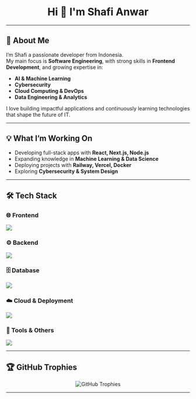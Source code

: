 <h1 align="center">Hi 👋 I'm Shafi Anwar</h1>

---

## 🚀 About Me  

I’m Shafi a passionate developer from Indonesia.  
My main focus is **Software Engineering**, with strong skills in **Frontend Development**, and growing expertise in:  

- **AI & Machine Learning**  
- **Cybersecurity**  
- **Cloud Computing & DevOps**  
- **Data Engineering & Analytics**  

I love building impactful applications and continuously learning technologies that shape the future of IT.

---

## 💡 What I’m Working On  

- Developing full-stack apps with **React, Next.js, Node.js**  
- Expanding knowledge in **Machine Learning & Data Science**  
- Deploying projects with **Railway, Vercel, Docker**  
- Exploring **Cybersecurity & System Design**  

---

## 🛠 Tech Stack  

### 🌐 Frontend  
<p align="left">
  <img src="https://skillicons.dev/icons?i=html,css,js,ts,react,nextjs,redux,tailwind,bootstrap,vite" />
</p>

### ⚙️ Backend  
<p align="left">
  <img src="https://skillicons.dev/icons?i=nodejs,express,laravel,php,python,java" />
</p>

### 🗄️ Database  
<p align="left">
  <img src="https://skillicons.dev/icons?i=mysql,postgres,mongodb,sqlite,firebase" />
</p>

### ☁️ Cloud & Deployment  
<p align="left">
  <img src="https://skillicons.dev/icons?i=railway,vercel,netlify,heroku,aws,docker" />
</p>

### 🔧 Tools & Others  
<p align="left">
  <img src="https://skillicons.dev/icons?i=git,github,postman,vscode,figma,linux,bash" />
</p>

---

## 🏆 GitHub Trophies  
<p align="center">
  <img src="https://github-profile-trophy.vercel.app/?username=shafwar&theme=onedark&no-frame=true&row=1&column=7" alt="GitHub Trophies" />
</p>

---
